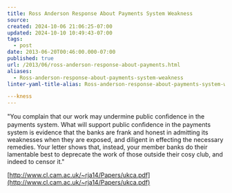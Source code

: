 ```yaml
---
title: Ross Anderson Response About Payments System Weakness
source: 
created: 2024-10-06 21:06:25-07:00
updated: 2024-10-10 10:49:43-07:00
tags:
  - post
date: 2013-06-20T00:46:00.000-07:00
published: true
url: /2013/06/ross-anderson-response-about-payments.html
aliases:
  - Ross-anderson-response-about-payments-system-weakness
linter-yaml-title-alias: Ross-anderson-response-about-payments-system-weakness

---kness
---
```



  
  
"You complain that our work may undermine public conﬁdence in the payments system. What will support public conﬁdence in the payments system is evidence that the banks are frank and honest in admitting its weaknesses when they are exposed, and diligent in effecting the necessary remedies. Your letter shows that, instead, your member banks do their lamentable best to deprecate the work of those outside their cosy club, and indeed to censor it."  
  
[http://www.cl.cam.ac.uk/~rja14/Papers/ukca.pdf](http://www.cl.cam.ac.uk/~rja14/Papers/ukca.pdf)